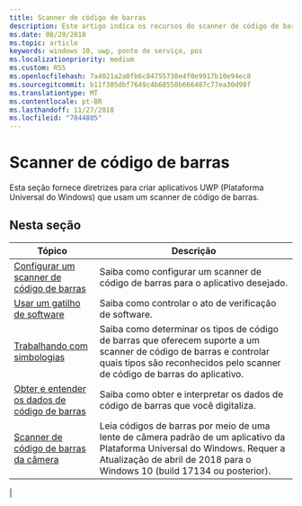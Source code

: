 ```yaml
---
title: Scanner de código de barras
description: Este artigo indica os recursos do scanner de código de barras que estão disponíveis para aplicativos UWP e links para os artigos de instruções que mostram como usá-los.
ms.date: 08/29/2018
ms.topic: article
keywords: windows 10, uwp, ponto de serviço, pos
ms.localizationpriority: medium
ms.custom: RS5
ms.openlocfilehash: 7a4021a2a0fb6c84755730e4f0e9917b10e94ec8
ms.sourcegitcommit: b11f305dbf7649c4b68550b666487c77ea30d98f
ms.translationtype: MT
ms.contentlocale: pt-BR
ms.lasthandoff: 11/27/2018
ms.locfileid: "7844805"
---
```

# <a name="barcode-scanner"></a>Scanner de código de barras

Esta seção fornece diretrizes para criar aplicativos UWP (Plataforma Universal do Windows) que usam um scanner de código de barras.

## <a name="in-this-section"></a>Nesta seção

|Tópico |Descrição |
|------|------------|
| [Configurar um scanner de código de barras](../devices-sensors/pos-barcodescanner-configure.md)  | Saiba como configurar um scanner de código de barras para o aplicativo desejado. |
| [Usar um gatilho de software](../devices-sensors/pos-barcodescanner-software-trigger.md) | Saiba como controlar o ato de verificação de software. |
| [Trabalhando com simbologias](pos-barcodescanner-symbologies.md) | Saiba como determinar os tipos de código de barras que oferecem suporte a um scanner de código de barras e controlar quais tipos são reconhecidos pelo scanner de código de barras do aplicativo. |
| [Obter e entender os dados de código de barras](pos-barcodescanner-scan-data.md) | Saiba como obter e interpretar os dados de código de barras que você digitaliza. |
| [Scanner de código de barras da câmera](pos-camerabarcode.md) | Leia códigos de barras por meio de uma lente de câmera padrão de um aplicativo da Plataforma Universal do Windows. Requer a Atualização de abril de 2018 para o Windows 10 (build 17134 ou posterior). |
|
 
